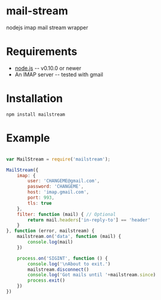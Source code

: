 mail-stream
===========

nodejs imap mail stream wrapper

Requirements
============

* [node.js](http://nodejs.org/) -- v0.10.0 or newer
* An IMAP server -- tested with gmail


Installation
============

    npm install mailstream

Example
=======

```javascript

var MailStream = require('mailstream');

MailStream({
    imap: {
        user: 'CHANGEME@gmail.com',
        password: 'CHANGEME',
        host: 'imap.gmail.com',
        port: 993,
        tls: true
    },
    filter: function (mail) { // Optional
        return mail.headers['in-reply-to'] == 'header'
    }
}, function (error, mailstream) {
    mailstream.on('data', function (mail) {
        console.log(mail)
    })

    process.on('SIGINT', function () {
        console.log('\nAbout to exit.')
        mailstream.disconnect()
        console.log('Got mails until '+mailstream.since)
        process.exit()
    })
})
```
